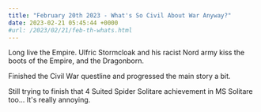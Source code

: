 ```yaml
---
title: "February 20th 2023 - What's So Civil About War Anyway?"
date: 2023-02-21 05:45:44 +0000
#url: /2023/02/21/feb-th-whats.html
---
```

Long live the Empire. Ulfric Stormcloak and his racist Nord army kiss the boots of the Empire, and the Dragonborn.  

Finished the Civil War questline and progressed the main story a bit.

Still trying to finish that 4 Suited Spider Solitare achievement in MS Solitare too... It's really annoying.